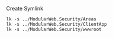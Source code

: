 
Create Symlink
```
lk -s ../ModularWeb.Security/Areas
lk -s ../ModularWeb.Security/ClientApp
lk -s ../ModularWeb.Security/wwwroot
```
